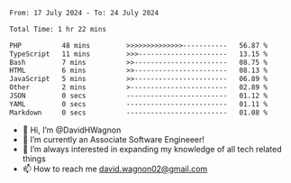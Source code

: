<!--START_SECTION:waka-->

```txt
From: 17 July 2024 - To: 24 July 2024

Total Time: 1 hr 22 mins

PHP          48 mins         >>>>>>>>>>>>>>-----------   56.87 %
TypeScript   11 mins         >>>----------------------   13.15 %
Bash         7 mins          >>-----------------------   08.75 %
HTML         6 mins          >>-----------------------   08.13 %
JavaScript   5 mins          >>-----------------------   06.89 %
Other        2 mins          >------------------------   02.89 %
JSON         0 secs          -------------------------   01.12 %
YAML         0 secs          -------------------------   01.11 %
Markdown     0 secs          -------------------------   01.08 %
```

<!--END_SECTION:waka-->

- 👋 Hi, I’m @DavidHWagnon
- 👀 I’m currently an Associate Software Engineeer!
- 🌱 I’m always interested in expanding my knowledge of all tech related things
- 📫 How to reach me david.wagnon02@gmail.com

<!---
DavidHWagnon/DavidHWagnon is a ✨ special ✨ repository because its `README.md` (this file) appears on your GitHub profile.
You can click the Preview link to take a look at your changes.
--->
